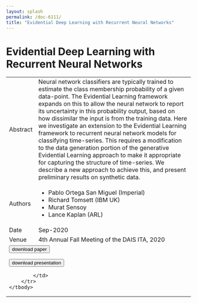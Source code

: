 ```yaml
---
layout: splash
permalink: /doc-6111/
title: "Evidential Deep Learning with Recurrent Neural Networks"
---
```


# Evidential Deep Learning with Recurrent Neural Networks

<table>
    <tbody>
    <tr>
        <td>Abstract</td>
        <td>Neural network classifiers are typically trained to estimate the class membership probability of a given data-point. The Evidential Learning framework expands on this to allow the neural network to report its uncertainty in this probability output, based on how dissimilar the input is from the training data. Here we investigate an extension to the Evidential Learning framework to recurrent neural network models for classifying time-series. This requires a modification to the data generation portion of the generative Evidential Learning approach to make it appropriate for capturing the structure of time-series. We describe a new approach to achieve this, and present preliminary results on synthetic data.</td>
    </tr>
    <tr>
        <td>Authors</td>
        <td>
            <ul>
                <li>Pablo Ortega San Miguel (Imperial)</li>
                <li>Richard Tomsett (IBM UK)</li>
                <li>Murat Sensoy</li>
                <li>Lance Kaplan (ARL)</li>
            </ul>
        </td>
    </tr>
    <tr>
        <td>Date</td>
        <td>Sep-2020</td>
    </tr>
    <tr>
        <td>Venue</td>
        <td>4th Annual Fall Meeting of the DAIS ITA, 2020</td>
    </tr>
        <tr>
            <td colspan="2">
                <form method="get" action="https://ibm.box.com/v/doc-6111-paper">
                    <button type="submit">download paper</button>
                </form>
                <form method="get" action="https://ibm.box.com/v/doc-6111-slides">
                    <button type="submit">download presentation</button>
                </form>  

            </td>
        </tr>
    </tbody>
</table>
